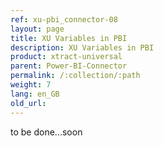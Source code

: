 ```yaml
---
ref: xu-pbi_connector-08
layout: page
title: XU Variables in PBI
description: XU Variables in PBI
product: xtract-universal
parent: Power-BI-Connector
permalink: /:collection/:path
weight: 7
lang: en_GB
old_url:
---
```



to be done...soon
